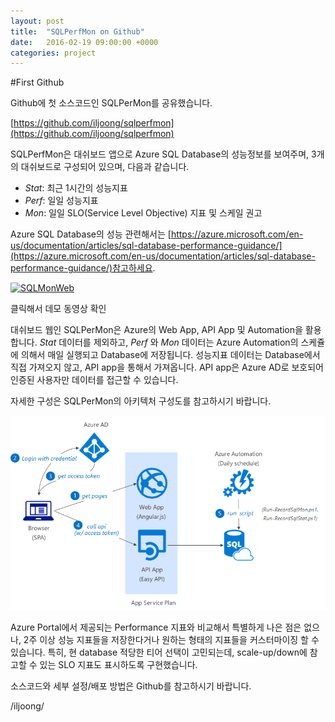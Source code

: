 ```yaml
---
layout: post
title:  "SQLPerfMon on Github"
date:   2016-02-19 09:00:00 +0000
categories: project
---
```


#First Github

Github에 첫 소스코드인 SQLPerMon를 공유했습니다.

[https://github.com/iljoong/sqlperfmon](https://github.com/iljoong/sqlperfmon)

SQLPerfMon은 대쉬보드 앱으로 Azure SQL Database의 성능정보를 보여주며, 3개의 대쉬보드로 구성되어 있으며, 다음과 같습니다.

* _Stat_: 최근 1시간의 성능지표
* _Perf_: 일일 성능지표
* _Mon_: 일일 SLO(Service Level Objective) 지표 및 스케일 권고

Azure SQL Database의 성능 관련해서는 [https://azure.microsoft.com/en-us/documentation/articles/sql-database-performance-guidance/](https://azure.microsoft.com/en-us/documentation/articles/sql-database-performance-guidance/)참고하세요.

[![SQLMonWeb](https://img.youtube.com/vi/Fe4GNGS_0kc/0.jpg)](https://youtu.be/Fe4GNGS_0kc)

클릭해서 데모 동영상 확인


대쉬보드 웹인 SQLPerMon은 Azure의 Web App, API App 및 Automation을 활용합니다.
_Stat_ 데이터를 제외하고, _Perf_ 와 _Mon_ 데이터는 Azure Automation의 스케쥴에 의해서 매일 실행되고 Database에 저장됩니다.
성능지표 데이터는 Database에서 직접 가져오지 않고, API app을 통해서 가져옵니다. API app은 Azure AD로 보호되어 인증된 사용자만 데이터를 접근할 수 있습니다.

자세한 구성은 SQLPerMon의 아키텍처 구성도를 참고하시기 바랍니다.

![Architecture](https://github.com/iljoong/sqlperfmon/raw/master/doc/pix/architecture.png)

Azure Portal에서 제공되는 Performance 지표와 비교해서 특별하게 나은 점은 없으나, 2주 이상 성능 지표들을 저장한다거나 원하는 형태의 지표들을 커스터마이징 할 수 있습니다.
특히, 현 database 적당한 티어 선택이 고민되는데, scale-up/down에 참고할 수 있는 SLO 지표도 표시하도록 구현했습니다.



소스코드와 세부 설정/배포 방법은 Github를 참고하시기 바랍니다.

/iljoong/

